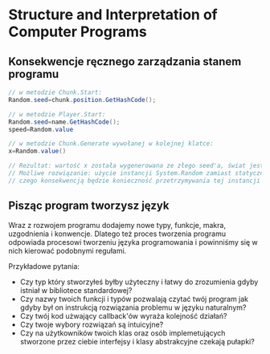 # Structure and Interpretation of Computer Programs
## Konsekwencje ręcznego zarządzania stanem programu
```C#
// w metodzie Chunk.Start:
Random.seed=chunk.position.GetHashCode();

// w metodzie Player.Start:
Random.seed=name.GetHashCode();
speed=Random.value

// w metodzie Chunk.Generate wywołanej w kolejnej klatce:
x=Random.value()

// Rezultat: wartość x została wygenerowana ze złego seed'a, świat jest nieścisły i nie wiadomo dlaczego. 
// Możliwe rozwiązanie: użycie instancji System.Random zamiast statycznej klasy UnityEngine.Random,
// czego konsekwencją będzie konieczność przetrzymywania tej instancji w polu klasy.
```
## Pisząc program tworzysz język 
Wraz z rozwojem programu dodajemy nowe typy, funkcje, makra, uzgodnienia i konwencje.
Dlatego też proces tworzenia programu odpowiada procesowi tworzeniu języka programowania 
i powinniśmy się w nich kierować podobnymi regułami.

Przykładowe pytania:
- Czy typ który stworzyłeś byłby użyteczny i łatwy do zrozumienia gdyby istniał w bibliotece standardowej?
- Czy nazwy twoich funkcji i typów pozwalają czytać twój program jak gdyby był on instrukcją rozwiązania problemu w języku naturalnym?
- Czy twój kod użwający callback'ów wyraża kolejność działań?
- Czy twoje wybory rozwiązań są intuicyjne?
- Czy na użytkowników twoich klas oraz osób implemetujących stworzone przez ciebie interfejsy i klasy abstrakcyjne czekają pułapki?
